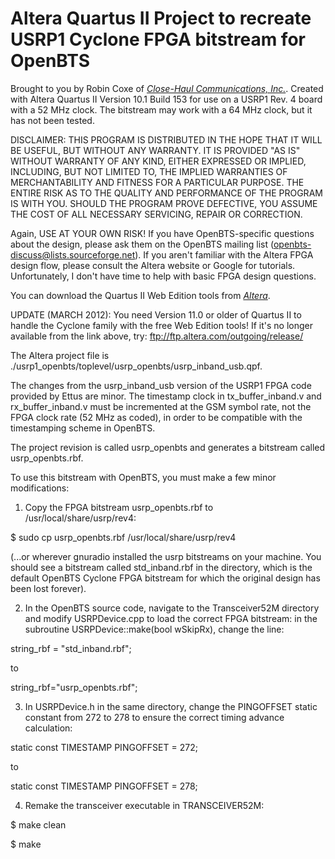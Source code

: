 # Altera Quartus II Project to recreate USRP1 Cyclone FPGA bitstream for OpenBTS

Brought to you by Robin Coxe of [*Close-Haul Communications, Inc.*](http://www.close-haul.com/).
Created with Altera Quartus II Version 10.1 Build 153 for use on a USRP1 Rev. 4 board with a 52 MHz clock.  The bitstream may work with a 64 MHz clock, but it has not been tested.

DISCLAIMER: THIS PROGRAM IS DISTRIBUTED IN THE HOPE THAT IT WILL BE USEFUL, BUT WITHOUT ANY WARRANTY. IT IS PROVIDED "AS IS" WITHOUT WARRANTY OF ANY KIND, EITHER EXPRESSED OR IMPLIED, INCLUDING, BUT NOT LIMITED TO, THE IMPLIED WARRANTIES OF MERCHANTABILITY AND FITNESS FOR A PARTICULAR PURPOSE. THE ENTIRE RISK AS TO THE QUALITY AND PERFORMANCE OF THE PROGRAM IS WITH YOU. SHOULD THE PROGRAM PROVE DEFECTIVE, YOU ASSUME THE COST OF ALL NECESSARY SERVICING, REPAIR OR CORRECTION.

Again, USE AT YOUR OWN RISK! If you have OpenBTS-specific questions about the design, please ask them on the OpenBTS mailing list (openbts-discuss@lists.sourceforge.net). If you aren't familiar with the Altera FPGA design flow, please consult the Altera website or Google for tutorials.  Unfortunately, I don't have time to help with basic FPGA design questions.

You can download the Quartus II Web Edition tools from [*Altera*](https://www.altera.com/download/dnl-index.jsp).

UPDATE (MARCH 2012):  You need Version 11.0 or older of Quartus II to handle the Cyclone family with the free Web Edition tools!
If it's no longer available from the link above, try: ftp://ftp.altera.com/outgoing/release/ 

The Altera project file is ./usrp1_openbts/toplevel/usrp_openbts/usrp_inband_usb.qpf.

The changes from the usrp_inband_usb version of the USRP1 FPGA code provided by Ettus are minor.  The timestamp clock in tx_buffer_inband.v and rx_buffer_inband.v must be incremented at the GSM symbol rate, not the FPGA clock rate (52 MHz as coded), in order to be compatible with the timestamping scheme in OpenBTS.

The project revision is called usrp_openbts and generates a bitstream called usrp_openbts.rbf.

To use this bitstream with OpenBTS, you must make a few minor modifications:

1) Copy the FPGA bitstream usrp_openbts.rbf to /usr/local/share/usrp/rev4:

$ sudo cp usrp_openbts.rbf /usr/local/share/usrp/rev4

(...or wherever gnuradio installed the usrp bitstreams on your machine.  You should see a bitstream called std_inband.rbf in the directory, which is the default OpenBTS Cyclone FPGA bitstream for which the original design has been lost forever).

2) In the OpenBTS source code, navigate to the Transceiver52M directory and modify USRPDevice.cpp to load the correct FPGA bitstream:  in the subroutine USRPDevice::make(bool wSkipRx), change the line:

string_rbf = "std_inband.rbf";

to

string_rbf="usrp_openbts.rbf";

3) In USRPDevice.h in the same directory, change the PINGOFFSET static constant from 272 to 278 to ensure the correct timing advance calculation:

static const TIMESTAMP PINGOFFSET = 272;

to

static const TIMESTAMP PINGOFFSET = 278;


4) Remake the transceiver executable in TRANSCEIVER52M:

$ make clean

$ make

